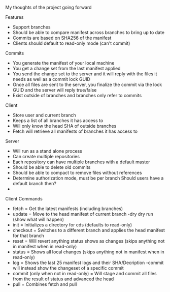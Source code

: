 My thoughts of the project going forward


Features
- Support branches
- Should be able to compare manifest across branches to bring up to date
- Commits are based on SHA256 of the manifest
- Clients should default to read-only mode (can't commit)


Commits
- You generate the manifest of your local machine
- You get a change set from the last manifest applied
- You send the change set to the server and it will 
    reply with the files it needs as well as a commit lock GUID
- Once all files are sent to the server, you finalize the commit
    via the lock GUID and the server will reply true/false
- Exist outside of branches and branches only refer to commits             
    
Client
- Store user and current branch
- Keeps a list of all branches it has access to
- Will only know the head SHA of outside branches
- Fetch will retrieve all manifests of branches it has access to
    
Server
- Will run as a stand alone process
- Can create multiple repositories
- Each repository can have multiple branches with a default master
- Should be able to delete old commits
- Should be able to compact to remove files without references
- Determine authorization mode, must be per branch
    Should users have a default branch then?
- 

Client Commands 
- fetch     = Get the latest manifests (including branches)
- update    = Move to the head manifest of current branch
                -dry    dry run (show what will happen)
- init      = Initializes a directory for cds (defaults to read-only)
- checkout <branch>
            = Switches to a different branch and applies the head manifest for that branch
- reset     = Will revert anything status shows as changes (skips anything not in manifest when in read-only)
- status    = Shows all local changes (skips anything not in manifest when in read-only)
- log       = Shows the last 25 manifest logs and their SHA/Decription
                -commit  <SHA>  will instead show the changeset of a specific commit
- commit <message>  (only when not in read-only)
            = Will stage and commit all files from the result of status and advanced the head
- pull		= Combines fetch and pull